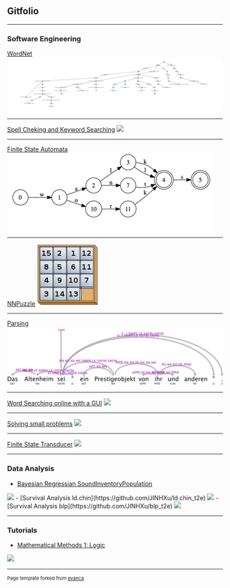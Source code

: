 ## Gitfolio

---

### Software Engineering 

[WordNet](https://github.com/JINHXu/WordNet)
<img src="images/dog_horse-graph.png?raw=true"/>

---
[Spell Cheking and Keyword Searching](https://github.com/JINHXu/spellchecker)
<img src="standard_trie.png?raw=true"/>

---
[Finite State Automata](https://github.com/JINHXu/FSA)
<img src="images/minimized.png?raw=true"/>

---
[NNPuzzle](https://github.com/JINHXu/NNpuzzle)
<img src="images/145px-15-puzzle_magical.svg.png?raw=true"/>

---
[Parsing](https://github.com/JINHXu/Cons2DepConv)
<img src="images/altenheim-tree-dep-auto.png?raw=true"/>

---
[Word Searching online with a GUI](https://github.com/JINHXu/WordSearcherNGUI)
<img src="images/dummy_thumbnail.jpg?raw=true"/>

---
[Solving small problems](https://github.com/JINHXu/problemsolving)
<img src="images/dummy_thumbnail.jpg?raw=true"/>

---
[Finite State Transducer]()
<img src="images/dummy_thumbnail.jpg?raw=true"/>

---
### Data Analysis

- [Bayesian Regressian SoundInventoryPopulation](https://github.com/JINHXu/soundInventoryPopulation)
<img src="images/dummy_thumbnail.jpg?raw=true"/>
- [Survival Analysis ld.chin](https://github.com/JINHXu/ld.chin_t2e)
<img src="images/dummy_thumbnail.jpg?raw=true"/>
- [Survival Analysis blp](https://github.com/JINHXu/blp_t2e)
<img src="images/dummy_thumbnail.jpg?raw=true"/>

---


### Tutorials

- [Mathematical Methods 1: Logic](https://github.com/JINHXu/Mathematical-Methods-I-WS1920-Tutorial.github.io)
<img src="images/dummy_thumbnail.jpg?raw=true"/>


---
<p style="font-size:11px">Page template forked from <a href="https://github.com/evanca/quick-portfolio">evanca</a></p>
<!-- Remove above link if you don't want to attibute -->
